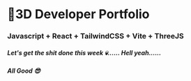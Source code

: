 # 🚀3D Developer Portfolio

### Javascript + React + TailwindCSS + Vite + ThreeJS
##### Let's get the shit done this week 💀...... Hell yeah......
##### All Good 😎

